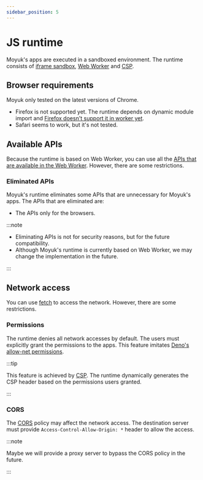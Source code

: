 ```yaml
---
sidebar_position: 5
---
```


# JS runtime

Moyuk's apps are executed in a sandboxed environment. The runtime consists of [iframe sandbox](https://developer.mozilla.org/en-US/docs/Web/HTML/Element/iframe#attr-sandbox), [Web Worker](https://developer.mozilla.org/en-US/docs/Web/API/Web_Workers_API/Using_web_workers) and [CSP](https://developer.mozilla.org/en-US/docs/Web/HTTP/CSP).

## Browser requirements

Moyuk only tested on the latest versions of Chrome.

- Firefox is not supported yet. The runtime depends on dynamic module import and [Firefox doesn't support it in worker yet](https://developer.mozilla.org/en-US/docs/Web/JavaScript/Reference/Statements/import#browser_compatibility).
- Safari seems to work, but it's not tested.

## Available APIs

Because the runtime is based on Web Worker, you can use all the [APIs that are available in the Web Worker](https://developer.mozilla.org/en-US/docs/Web/API/Web_Workers_API).
However, there are some restrictions.

### Eliminated APIs

Moyuk's runtime eliminates some APIs that are unnecessary for Moyuk's apps.
The APIs that are eliminated are:

- The APIs only for the browsers.

:::note

- Eliminating APIs is not for security reasons, but for the future compatibility.
- Although Moyuk's runtime is currently based on Web Worker, we may change the implementation in the future.

:::

## Network access

You can use [fetch](https://developer.mozilla.org/en-US/docs/Web/API/Fetch_API) to access the network.
However, there are some restrictions.

### Permissions

The runtime denies all network accesses by default. The users must explicitly grant the permissions to the apps. This feature imitates [Deno's allow-net permissions](https://deno.land/manual/basics/permissions#network-access).

:::tip

This feature is achieved by [CSP](https://developer.mozilla.org/en-US/docs/Web/HTTP/CSP). The runtime dynamically generates the CSP header based on the permissions users granted.

:::

### CORS

The [CORS](https://developer.mozilla.org/en-US/docs/Web/HTTP/CORS) policy may affect the network access. The destination server must provide `Access-Control-Allow-Origin: *` header to allow the access.

:::note

Maybe we will provide a proxy server to bypass the CORS policy in the future.

:::
